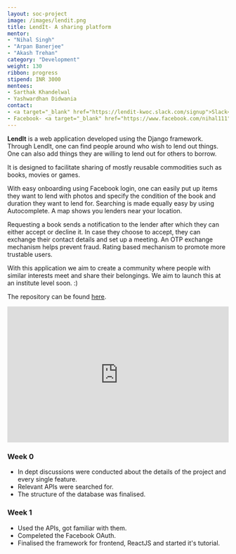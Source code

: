 ```yaml
---
layout: soc-project
image: /images/lendit.png
title: LendIt- A sharing platform
mentor: 
- "Nihal Singh"
- "Arpan Banerjee"
- "Akash Trehan"
category: "Development"
weight: 130
ribbon: progress
stipend: INR 3000
mentees:
- Sarthak Khandelwal
- Yashwardhan Didwania
contact:
- <a target="_blank" href="https://lendit-kwoc.slack.com/signup">Slack</a>
- Facebook- <a target="_blank" href="https://www.facebook.com/nihal111">Nihal Singh</a>, <a target="_blank" href="https://www.facebook.com/arpanbnrj9">Arpan Banerjee</a>, <a target="_blank" href="https://www.facebook.com/AkashTrehan21">Akash Trehan</a>
---
```


**LendIt** is a web application developed using the Django framework. Through LendIt, one can find people around who wish to lend out things. One can also add things they are willing to lend out for others to borrow.

<!--break-->

It is designed to facilitate sharing of mostly reusable commodities such as books, movies or games.

With easy onboarding using Facebook login, one can easily put up items they want to lend with photos and specify the condition of the book and duration they want to lend for. Searching is made equally easy by using Autocomplete. A map shows you lenders near your location.

Requesting a book sends a notification to the lender after which they can either accept or decline it. In case they choose to accept, they can exchange their contact details and set up a meeting. An OTP exchange mechanism helps prevent fraud. Rating based mechanism to promote more trustable users.

With this application we aim to create a community where people with similar interests meet and share their belongings. We aim to launch this at an institute level soon. :)

The repository can be found [here](https://github.com/codemaxx/LendIt).

<style>
.videowrapper {
    float: none;
    clear: both;
    width: 100%;
    position: relative;
    padding-bottom: 56.25%;
    padding-top: 25px;
    height: 0;
}
.videowrapper iframe {
    position: absolute;
    top: 0;
    left: 0;
    width: 100%;
    height: 100%;
}
</style>
<div class = "videowrapper">
	<iframe width="1024" height="500" src="https://www.youtube.com/embed/LNy_56rEOi4" frameborder="0" allowfullscreen></iframe>
</div>

### Week 0
* In dept discussions were conducted about the details of the project and every single feature.
* Relevant APIs were searched for.
* The structure of the database was finalised.

### Week 1
* Used the APIs, got familiar with them.
* Compeleted the Facebook OAuth.
* Finalised the framework for frontend, ReactJS and started it's tutorial.